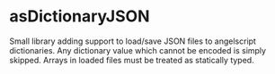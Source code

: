 # asDictionaryJSON
Small library adding support to load/save JSON files to angelscript dictionaries.  Any dictionary value which cannot be encoded is simply skipped.  Arrays in loaded files must be treated as statically typed.
